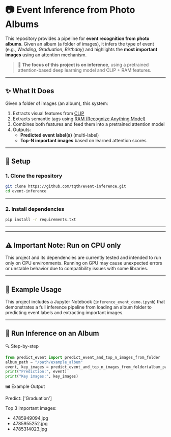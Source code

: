 # 📷 Event Inference from Photo Albums

This repository provides a pipeline for **event recognition from photo albums**. Given an album (a folder of images), it infers the type of event (e.g., *Wedding*, *Graduation*, *Birthday*) and highlights the **most important images** using an attention mechanism.

> 🧠 **The focus of this project is on inference**, using a pretrained attention-based deep learning model and CLIP + RAM features.

---

## ✨ What It Does

Given a folder of images (an album), this system:

1. Extracts visual features from [CLIP](https://github.com/openai/CLIP)
2. Extracts semantic tags using [RAM (Recognize Anything Model)](https://github.com/zhang-tao-whu/Recognize-Anything)
3. Combines both features and feed them into a pretrained attention model
4. Outputs:
   - **Predicted event label(s)** (multi-label)
   - **Top-N important images** based on learned attention scores

---

## 🔧 Setup

### 1. Clone the repository

```bash
git clone https://github.com/tqth/event-inference.git
cd event-inference
```
---
### 2. Install dependencies
```bash
pip install -r requirements.txt
```

---

---
## ⚠️ Important Note: Run on CPU only

This project and its dependencies are currently tested and intended to run only on CPU environments.
Running on GPU may cause unexpected errors or unstable behavior due to compatibility issues with some libraries.

---

## 🎯 Example Usage

This project includes a Jupyter Notebook (`inference_event_demo.ipynb`) that demonstrates a full inference pipeline from loading an album folder to predicting event labels and extracting important images.

---


## 🚀 Run Inference on an Album
🔍 Step-by-step
```python
from predict_event import predict_event_and_top_n_images_from_folder
album_path = "/path/example_album"
event, key_images = predict_event_and_top_n_images_from_folder(album_path, n_key_images= 5)
print("Prediction:", event)
print("Key images:", key_images)
```

🖼️ Example Output

Predict: ['Graduation']

Top 3 important images:
 - 4785949094.jpg
 - 4785955252.jpg
 - 4785314023.jpg


